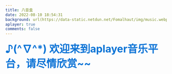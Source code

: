 ```yaml
---
title: 八音盒
date: 2022-08-10 18:54:31
background: url(https://data-static.netdun.net/Fomalhaut/img/music.webp)
aplayer: true
comments: false
---
```


<font color=#0c74d6 size=6>**♪(^∇^*) 欢迎来到aplayer音乐平台，请尽情欣赏~~**</font>



<div class="aplayer" data-id="12477268670" data-server="netease" data-type="playlist" data-mutex="true" data-preload="auto" data-theme="#3F51B5"></div>
